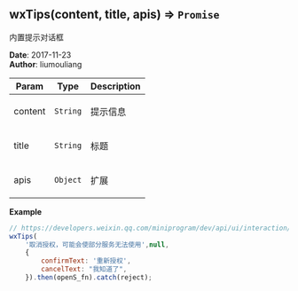 ## wxTips(content, title, apis) ⇒ <code>Promise</code>
<p>内置提示对话框</p>

**Date**: 2017-11-23  
**Author**: liumouliang  

| Param | Type | Description |
| --- | --- | --- |
| content | <code>String</code> | <p>提示信息</p> |
| title | <code>String</code> | <p>标题||默认为空</p> |
| apis | <code>Object</code> | <p>扩展</p> |

**Example**  
```javascript
// https://developers.weixin.qq.com/miniprogram/dev/api/ui/interaction/wx.showModal.html
wxTips(
    '取消授权，可能会使部分服务无法使用',null,
    {
        confirmText: '重新授权',
        cancelText: "我知道了",
    }).then(openS_fn).catch(reject);
```
